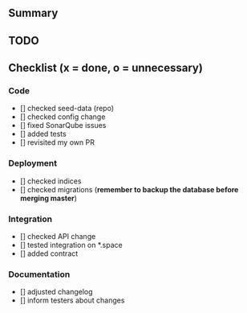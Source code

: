 ## Summary

## TODO

## Checklist (x = done, o = unnecessary)
### Code
* [] checked seed-data (repo)
* [] checked config change
* [] fixed SonarQube issues
* [] added tests
* [] revisited my own PR

### Deployment
* [] checked indices
* [] checked migrations (**remember to backup the database before merging master**)

### Integration
* [] checked API change
* [] tested integration on *.space
* [] added contract

### Documentation
* [] adjusted changelog
* [] inform testers about changes
